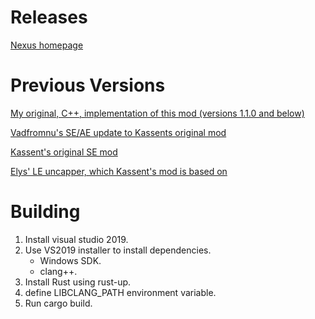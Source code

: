 # Releases

[Nexus homepage](https://www.nexusmods.com/skyrimspecialedition/mods/82558)

# Previous Versions

[My original, C++, implementation of this mod (versions 1.1.0 and below)](https://github.com/TheDreadedAndy/SkyrimAEUncapper)

[Vadfromnu's SE/AE update to Kassents original mod](https://www.nexusmods.com/skyrimspecialedition/mods/46536?tab=files)

[Kassent's original SE mod](https://github.com/kassent/SkyrimUncapper)

[Elys' LE uncapper, which Kassent's mod is based on](https://www.nexusmods.com/skyrim/mods/1175/)

# Building

1) Install visual studio 2019.
2) Use VS2019 installer to install dependencies.
    * Windows SDK.
    * clang++.
3) Install Rust using rust-up.
4) define LIBCLANG\_PATH environment variable.
5) Run cargo build.
